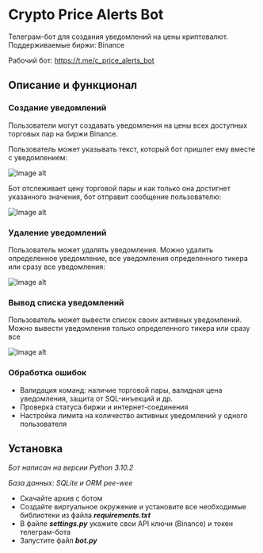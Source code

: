 # Crypto Price Alerts Bot
Телеграм-бот для создания уведомлений на цены криптовалют. Поддерживаемые биржи: Binance

Рабочий бот: https://t.me/c_price_alerts_bot

## Описание и функционал

### Создание уведомлений
Пользователи могут создавать уведомления на цены всех доступных торговых пар на биржи Binance. 

Пользователь может указывать текст, который бот пришлет ему вместе с уведомлением:


![Image alt](https://i.ibb.co/9r47rG0/5676576.png)


Бот отслеживает цену торговой пары и как только она достигнет указанного значения, бот отправит сообщение пользователю:


![Image alt](https://i.ibb.co/jfZXGW5/4345.png)


### Удаление уведомлений
Пользователь может удалять уведомления. Можно удалить определенное уведомление, все уведомления определенного тикера или сразу все уведомления:


![Image alt](https://i.ibb.co/PtzmsFZ/remove.png)


### Вывод списка уведомлений

Пользователь может вывести список своих активных уведомлений. Можно вывести уведомления только определенного тикера или сразу все

![Image alt](https://i.ibb.co/pbkRM6x/show.png)

### Обработка ошибок

<ul>
<li>Валидация команд: наличие торговой пары, валидная цена уведомления, защита от SQL-инъекций и др.</li>
<li>Проверка статуса биржи и интернет-соединения</li>
<li>Настройка лимита на количество активных уведомлений у одного пользователя</li>
</ul>

## Установка 
<i>Бот написан на версии Python 3.10.2</i>

<i>База данных: SQLite и ORM pee-wee</i>
<ul>
<li>Скачайте архив с ботом</li>
<li>Создайте виртуальное окружение и установите все необходимые библиотеки из файла <i><b>requirements.txt</b></i></li>
<li>В файле <i><b>settings.py</b></i> укажите свои API ключи (Binance) и токен телеграм-бота
  </li>
<li>Запустите файл <i><b>bot.py</b></i></li>
</ul>
